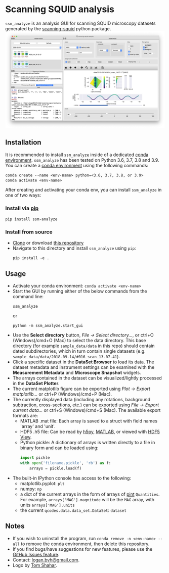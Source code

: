 # Scanning SQUID analysis
`ssm_analyze` is an analysis GUI for scanning SQUID microscopy datasets generated by the [scanning-squid](https://scanning-squid.readthedocs.io/en/latest/) python package.
![scanning-squid-analysis GUI](ssm_analyze/gui/img/screengrab.png)

## Installation

It is recommended to install `ssm_analyze` inside of a dedicated [conda environment](https://conda.io/projects/conda/en/latest/user-guide/tasks/manage-environments.html#creating-an-environment-with-commands). `ssm_analyze` has been tested on Python 3.6, 3.7, 3.8 and 3.9. You can create a [conda environment](https://conda.io/projects/conda/en/latest/user-guide/tasks/manage-environments.html#creating-an-environment-with-commands) using the following commands:

```
conda create --name <env-name> python=<3.6, 3.7, 3.8, or 3.9>
conda activate <env-name>
```

After creating and activating your conda env, you can install `ssm_analyze` in one of two ways:

### Install via [pip](https://pypi.org/project/ssm-analyze/)
```
pip install ssm-analyze
```

### Install from source
- [Clone](https://help.github.com/en/articles/cloning-a-repository) or download [this repository](https://github.com/loganbvh/ssm_analyze)
- Navigate to this directory and install `ssm_analyze` using `pip`:
  ```
  pip install -e .
  ```

## Usage
- Activate your conda environment: `conda activate <env-name>`
- Start the GUI by running either of the below commands from the command line:
  ```
  ssm_analyze
  ```
  or
  ```
  python -m ssm_analyze.start_gui
  ```
- Use the **Select directory** button, *File -> Select directory...*, or ctrl+O (Windows)/cmd+O (Mac) to select the data directory. This base directory (for example `sample_data/data` in this repo) should contain dated subdirectories, which in turn contain single datasets (e.g. `sample_data/data/2018-09-14/#016_scan_13-07-41`).
- Click a specific dataset in the **DataSet Browser** to load its data. The dataset metadata and instrument settings can be examined with the **Measurement Metadata** and **Microscope Snapshot** widgets.
- The arrays contained in the dataset can be visualized/lightly processed in the **DataSet Plotter**.
- The current matplotlib figure can be exported using *Plot -> Export matplotlib...* or ctrl+P (Windows)/cmd+P (Mac).
- The currently displayed data (including any rotations, background subtraction, cross-sections, etc.) can be exported using *File -> Export current data...* or ctrl+S (Windows)/cmd+S (Mac). The available export formats are:
  - MATLAB .mat file: Each array is saved to a struct with field names 'array' and 'unit'.
  - HDF5 .h5 file: Can be read by [h5py](https://www.h5py.org/), [MATLAB](https://www.mathworks.com/help/matlab/ref/hdf5read.html), or viewed with [HDF5 View](https://www.hdfgroup.org/downloads/hdfview/).
  - Python pickle: A dictionary of arrays is written directly to a file in binary form and can be loaded using:
    ```python
    import pickle
    with open('filename.pickle', 'rb') as f:
        arrays = pickle.load(f)
    ```
- The built-in IPython console has access to the following:
  - matplotlib.pyplot: `plt`
  - numpy: `np`
  - a dict of the current arrays in the form of arrays of [pint](https://pint.readthedocs.io/en/latest/) `Quantities`. For example, `arrays['MAG'].magnitude` will be the `MAG` array, with units `arrays['MAG'].units`
  - the current `qcodes.data.data_set.DataSet`: `dataset`

## Notes
- If you wish to uninstall the program, run `conda remove -n <env-name> --all` to remove the conda environment, then delete this repository.
- If you find bugs/have suggestions for new features, please use the [GitHub Issues feature](https://github.com/loganbvh/scanning-squid-analysis/issues).
- Contact: logan.bvh@gmail.com.
- Logo by [Tom Shahar](http://www.tomshahar.io/).
